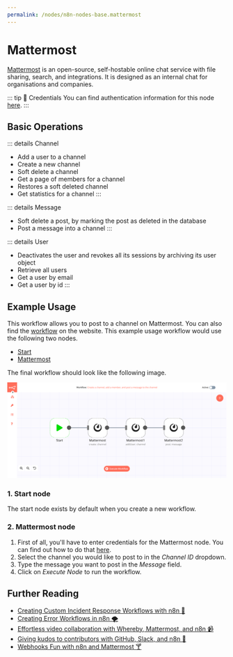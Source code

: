 ```yaml
---
permalink: /nodes/n8n-nodes-base.mattermost
---
```


# Mattermost

[Mattermost](https://mattermost.org/) is an open-source, self-hostable online chat service with file sharing, search, and integrations. It is designed as an internal chat for organisations and companies.

::: tip 🔑 Credentials
You can find authentication information for this node [here](../../../credentials/Mattermost/README.md).
:::

## Basic Operations

::: details Channel
- Add a user to a channel
- Create a new channel
- Soft delete a channel
- Get a page of members for a channel
- Restores a soft deleted channel
- Get statistics for a channel
:::

::: details Message
- Soft delete a post, by marking the post as deleted in the database
- Post a message into a channel
:::

::: details User
- Deactivates the user and revokes all its sessions by archiving its user object
- Retrieve all users
- Get a user by email
- Get a user by id
:::	

## Example Usage

This workflow allows you to post to a channel on Mattermost. You can also find the [workflow](https://n8n.io/workflows/447) on the website. This example usage workflow would use the following two nodes.
- [Start](../../core-nodes/Start/README.md)
- [Mattermost]()

The final workflow should look like the following image.

![A workflow with the Mattermost node](./workflow.png)

### 1. Start node

The start node exists by default when you create a new workflow.

### 2. Mattermost node

1. First of all, you'll have to enter credentials for the Mattermost node. You can find out how to do that [here](../../../credentials/Mattermost/README.md).
2. Select the channel you would like to post to in the *Channel ID* dropdown.
3. Type the message you want to post in the *Message* field.
4. Click on *Execute Node* to run the workflow.


## Further Reading

- [Creating Custom Incident Response Workflows with n8n 🚨](https://medium.com/n8n-io/creating-custom-incident-response-workflows-with-n8n-9baef0bbedb9)
- [Creating Error Workflows in n8n 🌪](https://medium.com/n8n-io/creating-error-workflows-in-n8n-6e03c9ecbc0f)
- [Effortless video collaboration with Whereby, Mattermost, and n8n 📹](https://medium.com/n8n-io/effortless-video-collaboration-with-whereby-mattermost-and-n8n-8fc397feb9cb)
- [Giving kudos to contributors with GitHub, Slack, and n8n 👏](https://medium.com/n8n-io/giving-kudos-to-contributors-with-github-slack-and-n8n-b3f5f4a653a6)
- [Webhooks Fun with n8n and Mattermost 🍸](https://medium.com/n8n-io/webhooks-fun-with-n8n-and-mattermost-4ebf7e2b4d2a)
